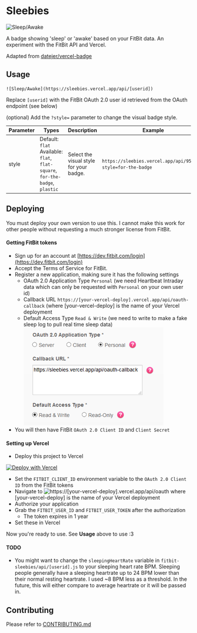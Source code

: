 # Sleebies

![Sleep/Awake](https://sleebies.vercel.app/api/95QFMH)

A badge showing 'sleep' or 'awake' based on your FitBit data. An experiment with the FitBit API and Vercel.

Adapted from [datejer/vercel-badge](https://github.com/datejer/vercel-badge)

## Usage

```
![Sleep/Awake](https://sleebies.vercel.app/api/[userid])
```

Replace `[userid]` with the FitBit OAuth 2.0 user id retrieved from the OAuth endpoint (see below)

(optional) Add the `?style=` parameter to change the visual badge style.

| Parameter | Types                                                                           | Description                             | Example                                                                       |
| --------- | ------------------------------------------------------------------------------- | --------------------------------------- | ----------------------------------------------------------------------------- |
| style     | Default: `flat`<br>Available: `flat`, `flat-square`, `for-the-badge`, `plastic` | Select the visual style for your badge. | `https://sleebies.vercel.app/api/95QFMH?style=for-the-badge` |

## Deploying

You must deploy your own version to use this. I cannot make this work for other people without requesting a much stronger license from FitBit.

#### Getting FitBit tokens

* Sign up for an account at [https://dev.fitbit.com/login](https://dev.fitbit.com/login)
* Accept the Terms of Service for FitBit.
* Register a new application, making sure it has the following settings
  * OAuth 2.0 Application Type `Personal` (we need Heartbeat Intraday data which can only be requested with `Personal` on your own user id)
  * Callback URL `https://[your-vercel-deploy].vercel.app/api/oauth-callback` (where [your-vercel-deploy] is the name of your Vercel deployment
  * Default Access Type `Read & Write` (we need to write to make a fake sleep log to pull real time sleep data)
![settings from vercel](media/fitbit_app_settings.png)
* You will then have FitBit `OAuth 2.0 Client ID` and `Client Secret`

#### Setting up Vercel

* Deploy this project to Vercel

[![Deploy with Vercel](https://vercel.com/button)](https://vercel.com/new/git/external?repository-url=https%3A%2F%2Fgithub.com%2FCobertos%2Ffitbit-sleebies%2Ftree%2Fmaster)

* Set the `FITBIT_CLIENT_ID` environment variable to the `OAuth 2.0 Client ID` from the FitBit tokens
* Navigate to ![https://[your-vercel-deploy].vercel.app/api/oauth](https://[your-vercel-deploy].vercel.app/api/oauth) where [your-vercel-deploy] is the name of your Vercel deployment
* Authorize your application
* Grab the `FITBIT_USER_ID` and `FITBIT_USER_TOKEN` after the authorization
  * The token expires in 1 year
* Set these in Vercel

Now you're ready to use. See **Usage** above to use :3

#### TODO

* You might want to change the `sleepingHeartRate` variable in `fitbit-sleebies/api/[userid].js` to your sleeping heart rate BPM. Sleeping people generally have a sleeping heartrate up to 24 BPM lower than their normal resting heartrate. I used \~8 BPM less as a threshold. In the future, this will either compare to average heartrate or it will be passed in.

## Contributing

Please refer to [CONTRIBUTING.md](CONTRIBUTING.md)